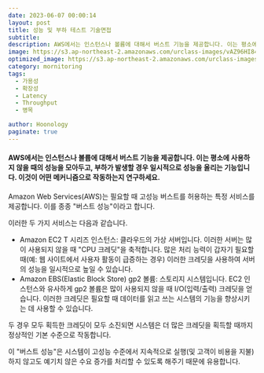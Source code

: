 ```yaml
---
date: 2023-06-07 00:00:14
layout: post
title: 성능 및 부하 테스트 기술면접
subtitle: 
description: AWS에서는 인스턴스나 볼륨에 대해서 버스트 기능을 제공합니다. 이는 평소에 사용하지 않을 때의 성능을 모아두고, 부하가 발생할 경우 일시적으로 성능을 올리는 기능입니다. 이것이 어떤 메커니즘으로 작동하는지 연구하세요.
image: https://s3.ap-northeast-2.amazonaws.com/urclass-images/vAZ96HI84yghJWvZ4weBg-1638317071798.png
optimized_image: https://s3.ap-northeast-2.amazonaws.com/urclass-images/vAZ96HI84yghJWvZ4weBg-1638317071798.png
category: mornitoring
tags:  
  - 가용성
  - 확장성
  - Latency
  - Throughput
  - 병목

author: Hoonology
paginate: true
---
```

#### AWS에서는 인스턴스나 볼륨에 대해서 버스트 기능을 제공합니다. 이는 평소에 사용하지 않을 때의 성능을 모아두고, 부하가 발생할 경우 일시적으로 성능을 올리는 기능입니다. 이것이 어떤 메커니즘으로 작동하는지 연구하세요.

Amazon Web Services(AWS)는 필요할 때 고성능 버스트를 허용하는 특정 서비스를 제공합니다. 이를 종종 "버스트 성능"이라고 합니다.


이러한 두 가지 서비스는 다음과 같습니다.


- Amazon EC2 T 시리즈 인스턴스: 클라우드의 가상 서버입니다. 이러한 서버는 많이 사용되지 않을 때 "CPU 크레딧"을 축적합니다. 많은 처리 능력이 갑자기 필요할 때(예: 웹 사이트에서 사용자 활동이 급증하는 경우) 이러한 크레딧을 사용하여 서버의 성능을 일시적으로 높일 수 있습니다.
- Amazon EBS(Elastic Block Store) gp2 볼륨: 스토리지 시스템입니다. EC2 인스턴스와 유사하게 gp2 볼륨은 많이 사용되지 않을 때 I/O(입력/출력) 크레딧을 얻습니다. 이러한 크레딧은 필요할 때 데이터를 읽고 쓰는 시스템의 기능을 향상시키는 데 사용할 수 있습니다.

두 경우 모두 획득한 크레딧이 모두 소진되면 시스템은 더 많은 크레딧을 획득할 때까지 정상적인 기본 수준으로 작동합니다.


이 "버스트 성능"은 시스템이 고성능 수준에서 지속적으로 실행(및 고객이 비용을 지불)하지 않고도 예기치 않은 수요 증가를 처리할 수 있도록 해주기 때문에 유용합니다.